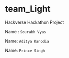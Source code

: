 # team_Light
Hackverse Hackathon Project

Name : `Sourabh Vyas`

Name: `Aditya Kanodia`

Name: `Prince Singh`

